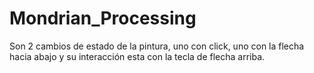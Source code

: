 # Mondrian_Processing
Son 2 cambios de estado de la pintura, uno con click, uno con la flecha hacia abajo y su interacción esta con la tecla de flecha arriba.

